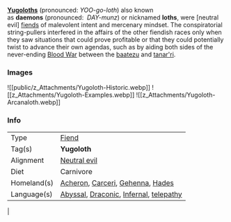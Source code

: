 **[Yugoloths](https://forgottenrealms.fandom.com/wiki/Yugoloth)** (pronounced:  _YOO-go-loth_) also known as **daemons** (pronounced:  _DAY-munz_) or nicknamed **loths**, were [neutral evil] [fiends](https://forgottenrealms.fandom.com/wiki/Fiend "Fiend") of malevolent intent and mercenary mindset. The conspiratorial string-pullers interfered in the affairs of the other fiendish races only when they saw situations that could prove profitable or that they could potentially twist to advance their own agendas, such as by aiding both sides of the never-ending [Blood War](https://forgottenrealms.fandom.com/wiki/Blood_War "Blood War") between the [baatezu](https://forgottenrealms.fandom.com/wiki/Baatezu "Baatezu") and [tanar'ri](https://forgottenrealms.fandom.com/wiki/Tanar%27ri "Tanar'ri").

### Images

![[public/z_Attachments/Yugoloth-Historic.webp]]
![[z_Attachments/Yugoloth-Examples.webp]]
![[z_Attachments/Yugoloth-Arcanaloth.webp]]

### Info
| | | 
|---|---|
| Type | [Fiend](https://forgottenrealms.fandom.com/wiki/Fiend "Fiend") |
| Tag(s) | **Yugoloth** |
| Alignment | [Neutral evil](https://forgottenrealms.fandom.com/wiki/Neutral_evil "Neutral evil") |
| Diet | Carnivore |
| Homeland(s) | [Acheron](https://forgottenrealms.fandom.com/wiki/Acheron "Acheron"), [Carceri](https://forgottenrealms.fandom.com/wiki/Carceri "Carceri"), [Gehenna](https://forgottenrealms.fandom.com/wiki/Gehenna "Gehenna"), [Hades](https://forgottenrealms.fandom.com/wiki/Hades "Hades")
| Language(s) | [Abyssal](https://forgottenrealms.fandom.com/wiki/Abyssal_language "Abyssal language"), [Draconic](https://forgottenrealms.fandom.com/wiki/Draconic_language "Draconic language"), [Infernal](https://forgottenrealms.fandom.com/wiki/Infernal_language "Infernal language"), [telepathy](https://forgottenrealms.fandom.com/wiki/Telepathy "Telepathy")
 |

